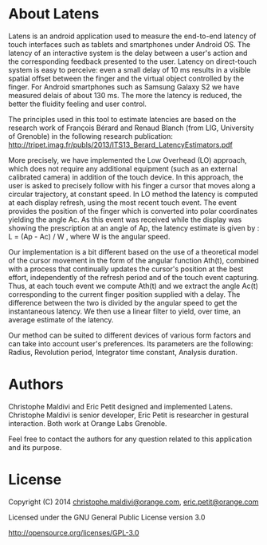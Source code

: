 About Latens
======

Latens is an android application used to measure the end-to-end latency of touch interfaces such as tablets and smartphones under Android OS. The latency of an interactive system is the delay between a user's action and the corresponding feedback presented to the user. Latency on direct-touch system is easy to perceive: even a small delay of 10 ms results in a visible spatial offset between the finger and the virtual object controlled by the finger. For Android smartphones such as Samsung Galaxy S2 we have measured delais of about 130 ms. The more the latency is reduced, the better the fluidity feeling and user control.

The principles used in this tool to estimate latencies are based on the research work of François Bérard and Renaud Blanch (from LIG, University of Grenoble) in the following research publication: http://tripet.imag.fr/publs/2013/ITS13_Berard_LatencyEstimators.pdf

More precisely, we have implemented the Low Overhead (LO) approach, which does not require any additional equipment (such as an external calibrated camera) in addition of the touch device. In this approach, the user is asked to precisely follow with his finger a cursor that moves along a circular trajectory, at constant speed. In LO method the latency is computed at each display refresh, using the most recent touch event. The event provides the position of the finger which is converted into polar coordinates yielding the angle Ac. As this event was received while the display was showing the prescription at an angle of Ap, the latency estimate is given by : L = (Ap - Ac) / W
, where W is the angular speed. 

Our implementation is a bit different based on the use of a theoretical model of the cursor movement in the form of the angular function Ath(t), combined with a process that continually updates the cursor's position at the best effort, independently of the refresh period and of the touch event capturing. Thus, at each touch event we compute Ath(t) and we extract the angle Ac(t) corresponding to the current finger position supplied with a delay. The difference between the two is divided by the angular speed to get the instantaneous latency. We then use a linear filter to yield, over time, an average estimate of the latency.

Our method can be suited to different devices of various form factors and can take into account user's preferences. Its parameters are the following: Radius, Revolution period, Integrator time constant, Analysis duration.


Authors
=======

Christophe Maldivi and Eric Petit designed and implemented Latens. Christophe Maldivi is senior developer, Eric Petit is researcher in gestural interaction. Both work at Orange Labs Grenoble.


Feel free to contact the authors for any question related to this application and its purpose.

License
=======
Copyright (C) 2014 christophe.maldivi@orange.com, eric.petit@orange.com

Licensed under the GNU General Public License version 3.0

http://opensource.org/licenses/GPL-3.0


